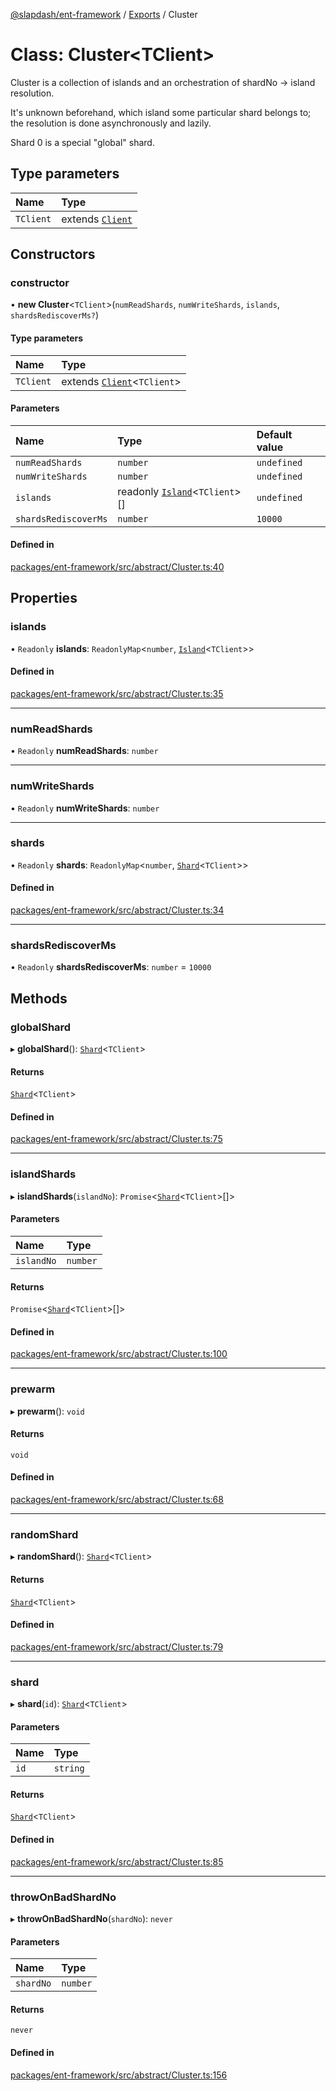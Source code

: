 [@slapdash/ent-framework](../README.md) / [Exports](../modules.md) / Cluster

# Class: Cluster<TClient\>

Cluster is a collection of islands and an orchestration
of shardNo -> island resolution.

It's unknown beforehand, which island some particular shard belongs to;
the resolution is done asynchronously and lazily.

Shard 0 is a special "global" shard.

## Type parameters

| Name | Type |
| :------ | :------ |
| `TClient` | extends [`Client`](Client.md) |

## Constructors

### constructor

• **new Cluster**<`TClient`\>(`numReadShards`, `numWriteShards`, `islands`, `shardsRediscoverMs?`)

#### Type parameters

| Name | Type |
| :------ | :------ |
| `TClient` | extends [`Client`](Client.md)<`TClient`\> |

#### Parameters

| Name | Type | Default value |
| :------ | :------ | :------ |
| `numReadShards` | `number` | `undefined` |
| `numWriteShards` | `number` | `undefined` |
| `islands` | readonly [`Island`](Island.md)<`TClient`\>[] | `undefined` |
| `shardsRediscoverMs` | `number` | `10000` |

#### Defined in

[packages/ent-framework/src/abstract/Cluster.ts:40](https://github.com/time-loop/slapdash/blob/master/packages/ent-framework/src/abstract/Cluster.ts#L40)

## Properties

### islands

• `Readonly` **islands**: `ReadonlyMap`<`number`, [`Island`](Island.md)<`TClient`\>\>

#### Defined in

[packages/ent-framework/src/abstract/Cluster.ts:35](https://github.com/time-loop/slapdash/blob/master/packages/ent-framework/src/abstract/Cluster.ts#L35)

___

### numReadShards

• `Readonly` **numReadShards**: `number`

___

### numWriteShards

• `Readonly` **numWriteShards**: `number`

___

### shards

• `Readonly` **shards**: `ReadonlyMap`<`number`, [`Shard`](Shard.md)<`TClient`\>\>

#### Defined in

[packages/ent-framework/src/abstract/Cluster.ts:34](https://github.com/time-loop/slapdash/blob/master/packages/ent-framework/src/abstract/Cluster.ts#L34)

___

### shardsRediscoverMs

• `Readonly` **shardsRediscoverMs**: `number` = `10000`

## Methods

### globalShard

▸ **globalShard**(): [`Shard`](Shard.md)<`TClient`\>

#### Returns

[`Shard`](Shard.md)<`TClient`\>

#### Defined in

[packages/ent-framework/src/abstract/Cluster.ts:75](https://github.com/time-loop/slapdash/blob/master/packages/ent-framework/src/abstract/Cluster.ts#L75)

___

### islandShards

▸ **islandShards**(`islandNo`): `Promise`<[`Shard`](Shard.md)<`TClient`\>[]\>

#### Parameters

| Name | Type |
| :------ | :------ |
| `islandNo` | `number` |

#### Returns

`Promise`<[`Shard`](Shard.md)<`TClient`\>[]\>

#### Defined in

[packages/ent-framework/src/abstract/Cluster.ts:100](https://github.com/time-loop/slapdash/blob/master/packages/ent-framework/src/abstract/Cluster.ts#L100)

___

### prewarm

▸ **prewarm**(): `void`

#### Returns

`void`

#### Defined in

[packages/ent-framework/src/abstract/Cluster.ts:68](https://github.com/time-loop/slapdash/blob/master/packages/ent-framework/src/abstract/Cluster.ts#L68)

___

### randomShard

▸ **randomShard**(): [`Shard`](Shard.md)<`TClient`\>

#### Returns

[`Shard`](Shard.md)<`TClient`\>

#### Defined in

[packages/ent-framework/src/abstract/Cluster.ts:79](https://github.com/time-loop/slapdash/blob/master/packages/ent-framework/src/abstract/Cluster.ts#L79)

___

### shard

▸ **shard**(`id`): [`Shard`](Shard.md)<`TClient`\>

#### Parameters

| Name | Type |
| :------ | :------ |
| `id` | `string` |

#### Returns

[`Shard`](Shard.md)<`TClient`\>

#### Defined in

[packages/ent-framework/src/abstract/Cluster.ts:85](https://github.com/time-loop/slapdash/blob/master/packages/ent-framework/src/abstract/Cluster.ts#L85)

___

### throwOnBadShardNo

▸ **throwOnBadShardNo**(`shardNo`): `never`

#### Parameters

| Name | Type |
| :------ | :------ |
| `shardNo` | `number` |

#### Returns

`never`

#### Defined in

[packages/ent-framework/src/abstract/Cluster.ts:156](https://github.com/time-loop/slapdash/blob/master/packages/ent-framework/src/abstract/Cluster.ts#L156)
